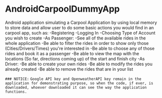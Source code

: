 # AndroidCarpoolDummyApp

Android application simulating a Carpool Application by using local memory to store data and allow user to do some basic actions you would find in an carpool app, such as:
  -Registering
  -Logging In
  -Choosing Type of Account you wish to create
  -As Passenger: 
    -See all of the available rides in the whole application
    -Be able to filter the rides in order to show only those (Cities/Drivers/Times) you're interested in
    -Be able to choose any of those rides and book it as a passenger
    -Be able to view the map with the locations (So far, directions coming up) of the start and finish city
  -As Driver:
    -Be able to create your own rides
    -Be able to modify the rides you already created
    -Be able to remove the rides that are in your list
    
    
```### NOTICE:```
  ```Google API key and OpenweatherAPI key remain in the application for demonstrating purpose, so when the code, if ever, is downloaded, whoever downloaded it can see the way the application functions.```
  

